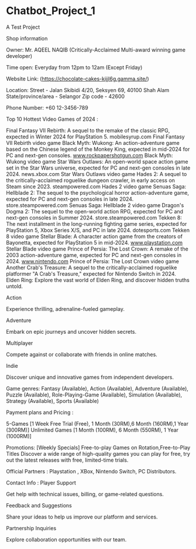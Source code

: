 # Chatbot_Project_1
A Test Project 

Shop information

Owner: Mr. AQEEL NAQIB (Critically-Acclaimed Multi-award winning game developer)

Time open: Everyday from 12pm to 12am (Except Friday)

Website Link: (https://chocolate-cakes-kijjl6g.gamma.site/)

Location: Street - Jalan Skibidi 4/20, Seksyen 69, 40100 Shah Alam State/province/area - Selangor Zip code - 42600

Phone Number: +60 12-3456-789

Top 10 Hottest Video Games of 2024 :

Final Fantasy VII Rebirth: A sequel to the remake of the classic RPG, expected in Winter 2024 for PlayStation 5.
mobilesyrup.com
Final Fantasy VII Rebirth video game
Black Myth: Wukong: An action-adventure game based on the Chinese legend of the Monkey King, expected in mid-2024 for PC and next-gen consoles.
www.rockpapershotgun.com
Black Myth: Wukong video game
Star Wars Outlaws: An open-world space action game set in the Star Wars universe, expected for PC and next-gen consoles in late 2024.
news.xbox.com
Star Wars Outlaws video game
Hades 2: A sequel to the critically-acclaimed roguelike dungeon crawler, in early access on Steam since 2023.
steampowered.com
Hades 2 video game
Senuas Saga: Hellblade 2: The sequel to the psychological horror action-adventure game, expected for PC and next-gen consoles in late 2024.
store.steampowered.com
Senuas Saga: Hellblade 2 video game
Dragon's Dogma 2: The sequel to the open-world action RPG, expected for PC and next-gen consoles in Summer 2024.
store.steampowered.com
Tekken 8: The next installment in the long-running fighting game series, expected for PlayStation 5, Xbox Series X/S, and PC in late 2024.
dotesports.com
Tekken 8 video game
Stellar Blade: A character action game from the creators of Bayonetta, expected for PlayStation 5 in mid-2024.
www.playstation.com
Stellar Blade video game
Prince of Persia: The Lost Crown: A remake of the 2003 action-adventure game, expected for PC and next-gen consoles in 2024.
www.nintendo.com
Prince of Persia: The Lost Crown video game
Another Crab's Treasure: A sequel to the critically-acclaimed roguelike platformer "A Crab's Treasure," expected for Nintendo Switch in 2024.
Elden Ring: Explore the vast world of Elden Ring, and discover hidden truths untold.


Action

Experience thrilling, adrenaline-fueled gameplay.

Adventure

Embark on epic journeys and uncover hidden secrets.

Multiplayer

Compete against or collaborate with friends in online matches.

Indie

Discover unique and innovative games from independent developers.

Game genres: Fantasy (Available), Action (Available), Adventure (Available), Puzzle (Available), Role-Playing-Game (Available), Simulation (Available), Strategy (Available), Sports (Available)

Payment plans and Pricing :

5-Games [1 Week Free Trial (Free), 1 Month (30RM),6 Month (160RM),1 Year (300RM)]
Unlimited Games [1 Month (100RM), 6 Month (550RM), 1 Year (1000RM)]

Promotions: [Weekly Specials] Free-to-play Games on Rotation,Free-to-Play Titles Discover a wide range of high-quality games you can play for free, try out the latest releases with free, limited-time trials.

Official Partners : Playstation , XBox, Nintendo Switch, PC Distributors.

Contact Info : 
Player Support

Get help with technical issues, billing, or game-related questions.

Feedback and Suggestions

Share your ideas to help us improve our platform and services.

Partnership Inquiries

Explore collaboration opportunities with our team.


